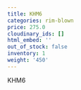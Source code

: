 ```yaml
---
title: KHM6
categories: rim-blown
price: 275.0
cloudinary_ids: []
html_embed: ''
out_of_stock: false
inventory: 1
weight: '450'
---
```


KHM6